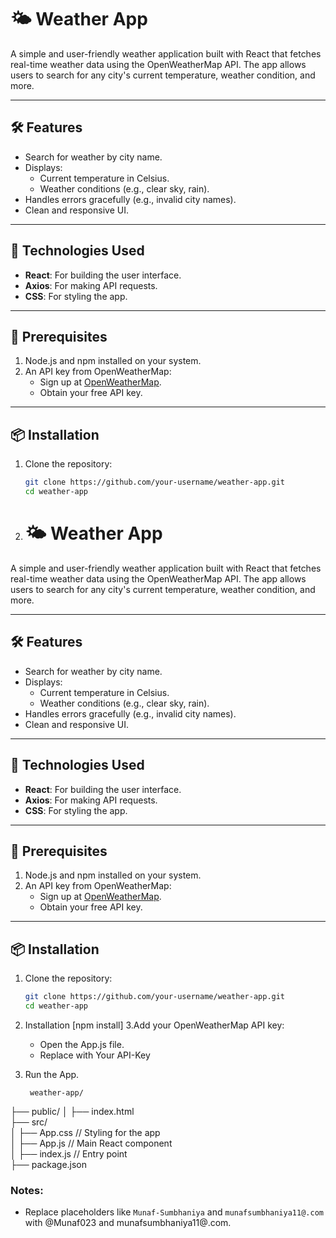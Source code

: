 # 🌤️ Weather App

A simple and user-friendly weather application built with React that fetches real-time weather data using the OpenWeatherMap API. The app allows users to search for any city's current temperature, weather condition, and more.

---

## 🛠️ Features

- Search for weather by city name.
- Displays:
  - Current temperature in Celsius.
  - Weather conditions (e.g., clear sky, rain).
- Handles errors gracefully (e.g., invalid city names).
- Clean and responsive UI.

---

## 🚀 Technologies Used

- **React**: For building the user interface.
- **Axios**: For making API requests.
- **CSS**: For styling the app.

---

## 📝 Prerequisites

1. Node.js and npm installed on your system.
2. An API key from OpenWeatherMap:
   - Sign up at [OpenWeatherMap](https://openweathermap.org/).
   - Obtain your free API key.

---

## 📦 Installation

1. Clone the repository:
   ```bash
   git clone https://github.com/your-username/weather-app.git
   cd weather-app
2. # 🌤️ Weather App

A simple and user-friendly weather application built with React that fetches real-time weather data using the OpenWeatherMap API. The app allows users to search for any city's current temperature, weather condition, and more.

---

## 🛠️ Features

- Search for weather by city name.
- Displays:
  - Current temperature in Celsius.
  - Weather conditions (e.g., clear sky, rain).
- Handles errors gracefully (e.g., invalid city names).
- Clean and responsive UI.

---

## 🚀 Technologies Used

- **React**: For building the user interface.
- **Axios**: For making API requests.
- **CSS**: For styling the app.

---

## 📝 Prerequisites

1. Node.js and npm installed on your system.
2. An API key from OpenWeatherMap:
   - Sign up at [OpenWeatherMap](https://openweathermap.org/).
   - Obtain your free API key.

---

## 📦 Installation

1. Clone the repository:
   ```bash
   git clone https://github.com/your-username/weather-app.git
   cd weather-app
2. Installation
     [npm install]
3.Add your OpenWeatherMap API key:

    - Open the App.js file.
    - Replace with Your API-Key

 4. Run the App.

         weather-app/
├── public/
│   ├── index.html                                                                                                                                                                                           
├── src/                                                                                                                                                                                                      
│   ├── App.css          // Styling for the app                                                                                                                                                
│   ├── App.js           // Main React component                                                                                                                    
│   ├── index.js         // Entry point                                                                                                                    
├── package.json                                                                                                                    


### Notes:
- Replace placeholders like `Munaf-Sumbhaniya` and `munafsumbhaniya11@.com` with @Munaf023 and munafsumbhaniya11@.com.
  
